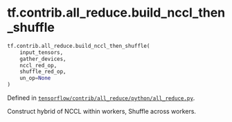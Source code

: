 <div itemscope itemtype="http://developers.google.com/ReferenceObject">
<meta itemprop="name" content="tf.contrib.all_reduce.build_nccl_then_shuffle" />
<meta itemprop="path" content="Stable" />
</div>

# tf.contrib.all_reduce.build_nccl_then_shuffle

``` python
tf.contrib.all_reduce.build_nccl_then_shuffle(
    input_tensors,
    gather_devices,
    nccl_red_op,
    shuffle_red_op,
    un_op=None
)
```



Defined in [`tensorflow/contrib/all_reduce/python/all_reduce.py`](https://www.tensorflow.org/code/tensorflow/contrib/all_reduce/python/all_reduce.py).

Construct hybrid of NCCL within workers, Shuffle across workers.